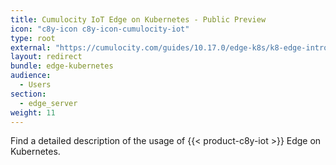```yaml
---
title: Cumulocity IoT Edge on Kubernetes - Public Preview
icon: "c8y-icon c8y-icon-cumulocity-iot"
type: root
external: "https://cumulocity.com/guides/10.17.0/edge-k8s/k8-edge-introduction/"
layout: redirect
bundle: edge-kubernetes
audience:
  - Users
section:
  - edge_server
weight: 11
---
```


Find a detailed description of the usage of {{< product-c8y-iot >}} Edge on Kubernetes.
